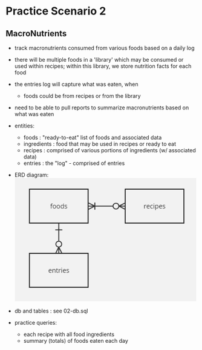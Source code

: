 # Practice Scenario 2

## MacroNutrients
  - track macronutrients consumed from various foods based on a daily log
  - there will be multiple foods in a 'library' which may be consumed or used within recipes; within this library, we store nutrition facts for each food
  - the entries log will capture what was eaten, when
    - foods could be from recipes or from the library
  - need to be able to pull reports to summarize macronutrients based on what was eaten

- entities:
  - foods : "ready-to-eat" list of foods and associated data 
  - ingredients : food that may be used in recipes or ready to eat
  - recipes : comprised of various portions of ingredients (w/ associated data)
  - entries : the "log" - comprised of entries

- ERD diagram: ![ERD Diagram](02-ERD.png)

- db and tables : see 02-db.sql

- practice queries:
  - each recipe with all food ingredients
  - summary (totals) of foods eaten each day 


